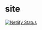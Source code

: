 # site
[![Netlify Status](https://api.netlify.com/api/v1/badges/f967c78f-f36e-48fc-9d3d-455584c92eed/deploy-status)](https://app.netlify.com/sites/festive-newton-6bbd01/deploys)
